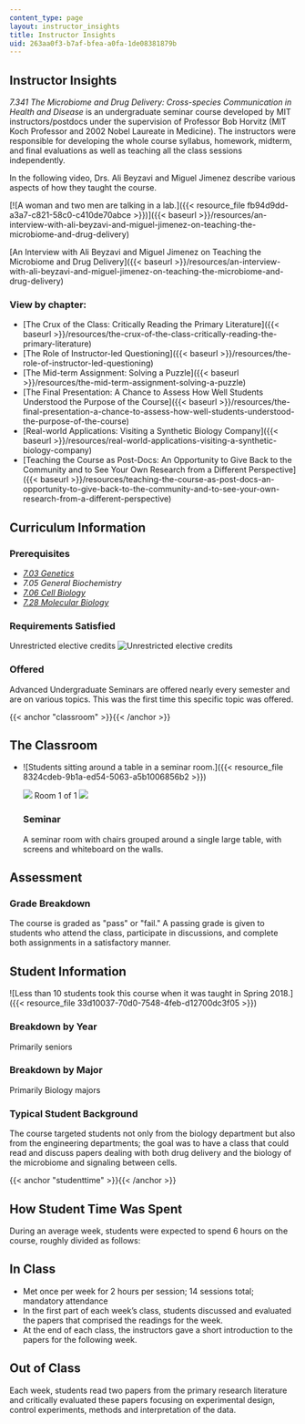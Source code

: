 ```yaml
---
content_type: page
layout: instructor_insights
title: Instructor Insights
uid: 263aa0f3-b7af-bfea-a0fa-1de08381879b
---
```


Instructor Insights
-------------------

_7.341 The Microbiome and Drug Delivery: Cross-species Communication in Health and Disease_ is an undergraduate seminar course developed by MIT instructors/postdocs under the supervision of Professor Bob Horvitz (MIT Koch Professor and 2002 Nobel Laureate in Medicine). The instructors were responsible for developing the whole course syllabus, homework, midterm, and final evaluations as well as teaching all the class sessions independently.

In the following video, Drs. Ali Beyzavi and Miguel Jimenez describe various aspects of how they taught the course.

[![A woman and two men are talking in a lab.]({{< resource_file fb94d9dd-a3a7-c821-58c0-c410de70abce >}})]({{< baseurl >}}/resources/an-interview-with-ali-beyzavi-and-miguel-jimenez-on-teaching-the-microbiome-and-drug-delivery)

[An Interview with Ali Beyzavi and Miguel Jimenez on Teaching the Microbiome and Drug Delivery]({{< baseurl >}}/resources/an-interview-with-ali-beyzavi-and-miguel-jimenez-on-teaching-the-microbiome-and-drug-delivery)

### View by chapter:

*   [The Crux of the Class: Critically Reading the Primary Literature]({{< baseurl >}}/resources/the-crux-of-the-class-critically-reading-the-primary-literature)
*   [The Role of Instructor-led Questioning]({{< baseurl >}}/resources/the-role-of-instructor-led-questioning)
*   [The Mid-term Assignment: Solving a Puzzle]({{< baseurl >}}/resources/the-mid-term-assignment-solving-a-puzzle)
*   [The Final Presentation: A Chance to Assess How Well Students Understood the Purpose of the Course]({{< baseurl >}}/resources/the-final-presentation-a-chance-to-assess-how-well-students-understood-the-purpose-of-the-course)
*   [Real-world Applications: Visiting a Synthetic Biology Company]({{< baseurl >}}/resources/real-world-applications-visiting-a-synthetic-biology-company)
*   [Teaching the Course as Post-Docs: An Opportunity to Give Back to the Community and to See Your Own Research from a Different Perspective]({{< baseurl >}}/resources/teaching-the-course-as-post-docs-an-opportunity-to-give-back-to-the-community-and-to-see-your-own-research-from-a-different-perspective)

Curriculum Information
----------------------

### Prerequisites

*   [_7.03 Genetics_](/courses/7-03-genetics-fall-2004)
*   _7.05 General Biochemistry_
*   [_7.06 Cell Biology_](/courses/7-06-cell-biology-spring-2007)
*   [_7.28 Molecular Biology_](/courses/7-28-molecular-biology-spring-2005)

### Requirements Satisfied

Unrestricted elective credits ![Unrestricted elective credits](/images/educator/icon-question-unrestrict.png)

### Offered

Advanced Undergraduate Seminars are offered nearly every semester and are on various topics. This was the first time this specific topic was offered.

{{< anchor "classroom" >}}{{< /anchor >}}

The Classroom
-------------

*   ![Students sitting around a table in a seminar room.]({{< resource_file 8324cdeb-9b1a-ed54-5063-a5b1006856b2 >}})
    
    ![](/images/educator/classroom_prev_dim.png) Room 1 of 1 ![](/images/educator/classroom_next_dim.png)
    
    ### Seminar
    
    A seminar room with chairs grouped around a single large table, with screens and whiteboard on the walls.
    

Assessment
----------

### Grade Breakdown

The course is graded as "pass" or "fail." A passing grade is given to students who attend the class, participate in discussions, and complete both assignments in a satisfactory manner.

Student Information
-------------------

![Less than 10 students took this course when it was taught in Spring 2018.]({{< resource_file 33d10037-70d0-7548-4feb-d12700dc3f05 >}})

### Breakdown by Year

Primarily seniors

### Breakdown by Major

Primarily Biology majors

### Typical Student Background

The course targeted students not only from the biology department but also from the engineering departments; the goal was to have a class that could read and discuss papers dealing with both drug delivery and the biology of the microbiome and signaling between cells.

{{< anchor "studenttime" >}}{{< /anchor >}}

How Student Time Was Spent
--------------------------

During an average week, students were expected to spend 6 hours on the course, roughly divided as follows:

In Class
--------

*   Met once per week for 2 hours per session; 14 sessions total; mandatory attendance
*   In the first part of each week’s class, students discussed and evaluated the papers that comprised the readings for the week.
*   At the end of each class, the instructors gave a short introduction to the papers for the following week.

Out of Class
------------

Each week, students read two papers from the primary research literature and critically evaluated these papers focusing on experimental design, control experiments, methods and interpretation of the data.